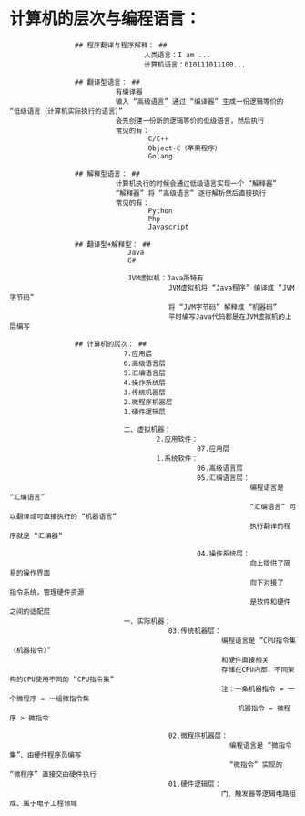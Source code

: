 # 计算机的层次与编程语言： #
					
					## 程序翻译与程序解释： ##
									 人类语言：I am ...
                                     计算机语言：010111011100...
					
					## 翻译型语言： ##
							  有编译器
							  输入 “高级语言” 通过 “编译器” 生成一份逻辑等价的 “低级语言（计算机实际执行的语言）”
							  会先创建一份新的逻辑等价的低级语言，然后执行	
							  常见的有：
									  C/C++
									  Object-C（苹果程序）
									  Golang	  
					
					## 解释型语言： ##
							  计算机执行的时候会通过低级语言实现一个 “解释器”
							  “解释器” 将 “高级语言” 逐行解析然后直接执行
							  常见的有：
									  Python
									  Php
                                      Javascript

					## 翻译型+解释型： ##
								 Java
								 C#
								 
								 JVM虚拟机：Java所特有
										   JVM虚拟机将 “Java程序” 编译成 “JVM字节码”
										   将 “JVM字节码” 解释成 “机器码”
										   平时编写Java代码都是在JVM虚拟机的上层编写

					## 计算机的层次： ##
								7.应用层 
								6.高级语言层
								5.汇编语言层
								4.操作系统层
								3.传统机器层
								2.微程序机器层
								1.硬件逻辑层
								
								二、虚拟机器：
										2.应用软件：
												  07.应用层 
										1.系统软件：
												  06.高级语言层
										          05.汇编语言层：
															   编程语言是 “汇编语言”
															   “汇编语言” 可以翻译成可直接执行的 “机器语言”
															   执行翻译的程序就是 “汇编器”

												  04.操作系统层：
															   向上提供了简易的操作界面
															   向下对接了	指令系统，管理硬件资源
															   是软件和硬件之间的适配层
								一、实际机器：
										   03.传统机器层：
														编程语言是 “CPU指令集（机器指令）”
														和硬件直接相关
														存储在CPU内部，不同架构的CPU使用不同的 “CPU指令集”
														注：一条机器指令 = 一个微程序 = 一组微指令集
															机器指令 = 微程序 > 微指令
		
										   02.微程序机器层：
														  编程语言是 “微指令集”、由硬件程序员编写
														  “微指令” 实现的 “微程序” 直接交由硬件执行
										   01.硬件逻辑层：
													    门、触发器等逻辑电路组成、属于电子工程领域
													
								